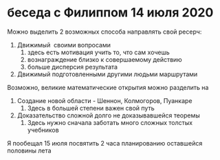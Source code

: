 # беседа с Филиппом 14 июля 2020
Можно выделить 2 возможных способа направлять свой ресерч: 

1.  Движимый  своими вопросами
    1.  здесь есть мотивация учить то, что сам хочешь
    2.  вознаграждение близко к совершаемому действию
    3.  больше дисперсия результата
2.  Движимый подготовленными другими людьми маршрутами

Возможно, великие математические открытия можно разделить на

1.  Создание новой области - Шеннон, Колмогоров, Пуанкаре
    1.  Здесь в большей степени важен свой путь
2.  Доказательство сложной долго не доказывавшейся теоремы 
    1.  Здесь нужно сначала заботать много сложных толстых учебников

Я пообещал 15 июля посвятить 2 часа планированию оставшейся половины лета
